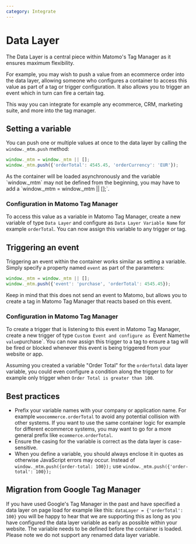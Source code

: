 ```yaml
---
category: Integrate
---
```

# Data Layer

The Data Layer is a central piece within Matomo's Tag Manager as it ensures maximum flexibility.

For example, you may wish to push a value from an ecommerce order into the data layer, allowing someone who configures a container to access this value as part of a tag or trigger configuration. It also allows you to trigger an event which in turn can fire a certain tag.

This way you can integrate for example any ecommerce, CRM, marketing suite, and more into the tag manager.

## Setting a variable

You can push one or multiple values at once to the data layer by calling the `window._mtm.push` method:

```js
window._mtm = window._mtm || [];
window._mtm.push({'orderTotal': 4545.45, 'orderCurrency': 'EUR'});
```

<div markdown="1" class="alert alert-info">
As the container will be loaded asynchronously and the variable `window._mtm` may not be defined from the beginning, you may have to add a `window._mtm = window._mtm || [];`.
</div>

### Configuration in Matomo Tag Manager

To access this value as a variable in Matomo Tag Manager, create a new variable of type `Data Layer` and configure as `Data Layer Variable Name` for example `orderTotal`. You can now assign this variable to any trigger or tag.

## Triggering an event

Triggering an event within the container works similar as setting a variable. Simply specify a property named `event` as part of the parameters:

```js
window._mtm = window._mtm || [];
window._mtm.push({'event': 'purchase', 'orderTotal': 4545.45});
```
<div markdown="1" class="alert alert-info">
Keep in mind that this does not send an event to Matomo, but allows you to create a tag in Matomo Tag Manager that reacts based on this event.
</div>

### Configuration in Matomo Tag Manager

To create a trigger that is listening to this event in Matomo Tag Manager, create a new trigger of type `Custom Event and configure as `Event Name` the value `purchase`. You can now assign this trigger to a tag to ensure a tag will be fired or blocked whenever this event is being triggered from your website or app.

Assuming you created a variable "Order Total" for the `orderTotal` data layer variable, you could even configure a condition along the trigger to for example only trigger when `Order Total is greater than 100`.

## Best practices

* Prefix your variable names with your company or application name. For example `woocommerce.orderTotal` to avoid any potential collision with other systems. If you want to use the same container logic for example for different ecommerce systems, you may want to go for a more general prefix like `ecommerce.orderTotal`.
* Ensure the casing for the variable is correct as the data layer is case-sensitive.
* When you define a variable, you should always enclose it in quotes as otherwise JavaScript errors may occur. Instead of `window._mtm.push({order-total: 100});` use `window._mtm.push({'order-total': 100});`

## Migration from Google Tag Manager

If you have used Google's Tag Manager in the past and have specified a data layer on page load for example like this: `dataLayer = {'orderTotal': 100}` you will be happy to hear that we are supporting this as long as you have configured the data layer variable as early as possible within your website. The variable needs to be defined before the container is loaded. Please note we do not support any renamed data layer variable.
